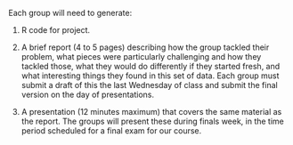 Each group will need to generate:

1. R code for project.

2. A brief report (4 to 5 pages) describing how the group tackled their
problem, what pieces were particularly challenging and how they
tackled those, what they would do differently if they started fresh,
and what interesting things they found in this set of data. Each group
must submit a draft of this the last Wednesday of class and submit
the final version on the day of presentations.

3. A presentation (12 minutes maximum) that covers the same material
as the report. The groups will present these during finals week, in the
time period scheduled for a final exam for our course.
